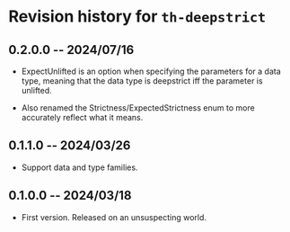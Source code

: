 # Revision history for `th-deepstrict`

## 0.2.0.0 -- 2024/07/16

* ExpectUnlifted is an option when specifying the parameters for a data type, meaning
   that the data type is deepstrict iff the parameter is unlifted.

* Also renamed the Strictness/ExpectedStrictness enum to more accurately reflect
   what it means.

## 0.1.1.0 -- 2024/03/26

* Support data and type families. 

## 0.1.0.0 -- 2024/03/18

* First version. Released on an unsuspecting world.
